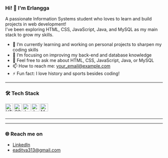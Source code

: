 ### Hi! 👋 I'm Erlangga

A passionate Information Systems student who loves to learn and build projects in web development!  
I've been exploring HTML, CSS, JavaScript, Java, and MySQL as my main stack to grow my skills.  

- 🔭 I’m currently learning and working on personal projects to sharpen my coding skills  
- 🌱 I’m focusing on improving my back-end and database knowledge  
- 💬 Feel free to ask me about HTML, CSS, JavaScript, Java, or MySQL  
- 📫 How to reach me: your_email@example.com  
- ⚡ Fun fact: I love history and sports besides coding!  

---

### 🛠 Tech Stack  
<a href="#"><img align="left" alt="HTML5" title="HTML5" width="25px" src="https://cdn-icons-png.flaticon.com/512/732/732212.png" /></a>
<a href="#"><img align="left" alt="CSS3" title="CSS3" width="25px" src="https://cdn-icons-png.flaticon.com/512/732/732190.png" /></a>
<a href="#"><img align="left" alt="JavaScript" title="JavaScript" width="25px" src="https://upload.wikimedia.org/wikipedia/commons/9/99/Unofficial_JavaScript_logo_2.svg" /></a>
<a href="#"><img align="left" alt="Java" title="Java" width="25px" src="https://cdn-icons-png.flaticon.com/512/5968/5968282.png" /></a>
<a href="#"><img align="left" alt="MySQL" title="MySQL" width="25px" src="https://cdn-icons-png.flaticon.com/512/5968/5968313.png" /></a>
<br><br>

---

---

### 🌐 Reach me on  
- [LinkedIn](www.linkedin.com/in/erlangga-aditya-124b27263)  
- eaditya313@gmail.com
 
